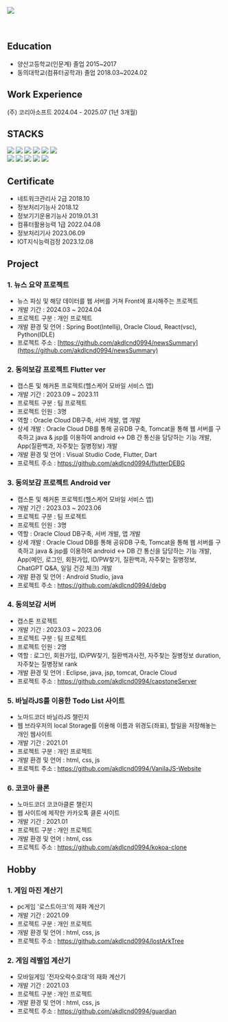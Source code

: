 

[<img src="https://img.shields.io/badge/Tistory-000000?style=for-the-badge&logo=tistory&logoColor=white">](https://dambi0.tistory.com/)
<br><br><br>

## Education
- 양산고등학교(인문계) 졸업 2015~2017
- 동의대학교(컴퓨터공학과) 졸업 2018.03~2024.02

## Work Experience
(주) 코리아소프트 2024.04 - 2025.07 (1년 3개월)


## STACKS

<div align=left>

  <img src="https://img.shields.io/badge/java-007396?style=for-the-badge&logo=java&logoColor=white"> 
  <img src="https://img.shields.io/badge/javascript-F7DF1E?style=for-the-badge&logo=javascript&logoColor=black"> 
  <img src="https://img.shields.io/badge/flutter-02569B?style=for-the-badge&logo=flutter&logoColor=white">
  <img src="https://img.shields.io/badge/springboot-6DB33F?style=for-the-badge&logo=springboot&logoColor=white"/>
  <img src="https://img.shields.io/badge/oracle-F80000?style=for-the-badge&logo=oracle&logoColor=white"> 
  <img src="https://img.shields.io/badge/react-61DAFB?style=for-the-badge&logo=react&logoColor=white"> 


<br/>
 <img src="https://img.shields.io/badge/firebase-FFCA28?style=for-the-badge&logo=firebase&logoColor=white">
  <img src="https://img.shields.io/badge/C-A8B9CC?style=for-the-badge&logo=C&logoColor=white"/>
  <img src="https://img.shields.io/badge/Python-3776AB?style=for-the-badge&logo=Python&logoColor=white"/>
  <img src="https://img.shields.io/badge/mariaDB-003545?style=for-the-badge&logo=mariaDB&logoColor=white"> 
    <img src="https://img.shields.io/badge/Android Studio-3DDC84?style=for-the-badge&logo=Android Studio&logoColor=white"/>


  
  <br>
</div>

## Certificate
- 네트워크관리사 2급 2018.10
- 정보처리기능사 2018.12
- 정보기기운용기능사 2019.01.31
- 컴퓨터활용능력 1급 2022.04.08
- 정보처리기사 2023.06.09
- IOT지식능력검정 2023.12.08

## Project

### 1. 뉴스 요약 프로젝트
- 뉴스 파싱 및 해당 데이터를 웹 서버를 거쳐 Front에 표시해주는 프로젝트
- 개발 기간 : 2024.03 ~ 2024.04
- 프로젝트 구분 : 개인 프로젝트
- 개발 환경 및 언어 : Spring Boot(Intellij), Oracle Cloud, React(vsc), Python(IDLE)
- 프로젝트 주소 : [https://github.com/akdlcnd0994/newsSummary](https://github.com/akdlcnd0994/newsSummary)


### 2. 동의보감 프로젝트 Flutter ver
- 캡스톤 및 해커톤 프로젝트(헬스케어 모바일 서비스 앱)
- 개발 기간 : 2023.09 ~ 2023.11
- 프로젝트 구분 : 팀 프로젝트
- 프로젝트 인원 : 3명
- 역할 : Oracle Cloud DB구축, 서버 개발, 앱 개발
- 상세 개발 : Oracle Cloud DB를 통해 공유DB 구축, Tomcat을 통해 웹 서버를 구축하고 java & jsp를 이용하여 android <-> DB 간 통신을 담당하는 기능 개발, App(질환백과, 자주찾는 질병정보) 개발
- 개발 환경 및 언어 : Visual Studio Code, Flutter, Dart
- 프로젝트 주소 : https://github.com/akdlcnd0994/flutterDEBG

### 3. 동의보감 프로젝트 Android ver
- 캡스톤 및 해커톤 프로젝트(헬스케어 모바일 서비스 앱)
- 개발 기간 : 2023.03 ~ 2023.06
- 프로젝트 구분 : 팀 프로젝트
- 프로젝트 인원 : 3명
- 역할 : Oracle Cloud DB구축, 서버 개발, 앱 개발
- 상세 개발 : Oracle Cloud DB를 통해 공유DB 구축, Tomcat을 통해 웹 서버를 구축하고 java & jsp를 이용하여 android <-> DB 간 통신을 담당하는 기능 개발, App(메인, 로그인, 회원가입, ID/PW찾기, 질환백과, 자주찾는 질병정보, ChatGPT Q&A, 일일 건강 체크) 개발
- 개발 환경 및 언어 : Android Studio, java
- 프로젝트 주소 : https://github.com/akdlcnd0994/debg


### 4. 동의보감 서버 
- 캡스톤 프로젝트
- 개발 기간 : 2023.03 ~ 2023.06
- 프로젝트 구분 : 팀 프로젝트
- 프로젝트 인원 : 2명
- 역할 : 로그인, 회원가입, ID/PW찾기, 질환백과사전, 자주찾는 질병정보 duration, 자주찾는 질병정보 rank
- 개발 환경 및 언어 : Eclipse, java, jsp, tomcat, Oracle Cloud
- 프로젝트 주소 : https://github.com/akdlcnd0994/capstoneServer


### 5. 바닐라JS를 이용한 Todo List 사이트
- 노마드코더 바닐라JS 챌린지 
- 웹 브라우저의 local Storage를 이용해 이름과 위경도(좌표), 할일을 저장해놓는 개인 웹사이트
- 개발 기간 : 2021.01
- 프로젝트 구분 : 개인 프로젝트
- 개발 환경 및 언어 : html, css, js
- 프로젝트 주소 : https://github.com/akdlcnd0994/VanilaJS-Website

### 6. 코코아 클론
- 노마드코더 코코아클론 챌린지 
- 웹 사이트에 제작한 카카오톡 클론 사이트
- 개발 기간 : 2021.01
- 프로젝트 구분 : 개인 프로젝트
- 개발 환경 및 언어 : html, css
- 프로젝트 주소 : https://github.com/akdlcnd0994/kokoa-clone


## Hobby


### 1. 게임 마진 계산기
- pc게임 '로스트아크'의 재화 계산기
- 개발 기간 : 2021.09
- 프로젝트 구분 : 개인 프로젝트
- 개발 환경 및 언어 : html, css, js
- 프로젝트 주소 : https://github.com/akdlcnd0994/lostArkTree

### 2. 게임 레벨업 계산기
- 모바일게임 '전자오락수호대'의 재화 계산기
- 개발 기간 : 2021.03
- 프로젝트 구분 : 개인 프로젝트
- 개발 환경 및 언어 : html, css, js
- 프로젝트 주소 : https://github.com/akdlcnd0994/guardian

